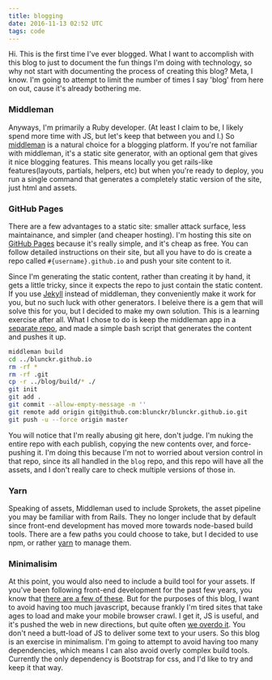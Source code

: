 ```yaml
---
title: blogging
date: 2016-11-13 02:52 UTC
tags: code
---
```


Hi. This is the first time I've ever blogged. What I want to accomplish with
this blog to just to document the fun things I'm doing with technology, so why
not start with documenting the process of creating this blog? Meta, I know. I'm
going to attempt to limit the number of times I say 'blog' from here on out,
cause it's already bothering me.

### Middleman

Anyways, I'm primarily a Ruby developer. (At least I claim to be, I likely spend
more time with JS, but let's keep that between you and I.) So
[middleman](https://middlemanapp.com/) is a natural choice for a blogging
platform. If you're not familiar with middleman, it's a static site generator,
with an optional gem that gives it nice blogging features. This means locally
you get rails-like features(layouts, partials, helpers, etc) but when you're
ready to deploy, you run a single command that generates a completely static
version of the site, just html and assets.

### GitHub Pages

There are a few advantages to a static site: smaller attack surface, less
maintainance, and simpler (and cheaper hosting). I'm hosting this site on [GitHub
Pages](https://pages.github.com/) because it's really simple, and it's cheap as
free. You can follow detailed instructions on their site, but all you have to do
is create a repo called `#{username}.github.io` and push your site content to
it.

Since I'm generating the static content, rather than creating it by hand, it
gets a little tricky, since it expects the repo to just contain the static
content. If you use [Jekyll](https://jekyllrb.com/) instead of middleman, they
conveniently make it work for you, but no such luck with other generators. I
beleive there is a gem that will solve this for you, but I decided to make my
own solution. This is a learning exercise after all. What I chose to do is keep
the middleman app in a [separate repo](https://github.com/blunckr/blog), and
made a simple bash script that generates the content and pushes it up.

```bash
middleman build
cd ../blunckr.github.io
rm -rf *
rm -rf .git
cp -r ../blog/build/* ./
git init
git add .
git commit --allow-empty-message -m ''
git remote add origin git@github.com:blunckr/blunckr.github.io.git
git push -u --force origin master
```

You will notice that I'm really abusing git here, don't judge. I'm nuking the
entire repo with each publish, copying the new contents over, and force-pushing
it. I'm doing this because I'm not to worried about version control in that
repo, since its all handled in the `blog` repo, and this repo will have all the
assets, and I don't really care to check multiple versions of those in.

### Yarn

Speaking of assets, Middleman used to include Sprokets, the asset pipeline you
may be familiar with from Rails. They no longer include that by default since
front-end development has moved more towards node-based build tools.
There are a few paths you could choose to take, but I decided to use npm, or
rather [yarn](https://github.com/yarnpkg/yarn) to manage them.

### Minimalisim

At this point, you would also need to include a build tool for your assets. If
you've been following front-end development for the past few years, you know
that [there are a few of these](https://hackernoon.com/how-it-feels-to-learn-javascript-in-2016-d3a717dd577f).
But for the purposes of this blog, I want to avoid having too much javascript,
because frankly I'm tired sites that take ages to load and make your mobile
browser crawl. I get it, JS is useful, and it's
pushed the web in new directions, but quite often [we overdo
it](https://www.wired.com/2016/04/average-webpage-now-size-original-doom/). You
don't need a butt-load of JS to deliver some text to your users. So this blog is
an exercise in minimalism. I'm going to attempt to avoid having too many
dependencies, which means I can also avoid overly complex build tools. Currently
the only dependency is Bootstrap for css, and I'd like to try and keep it that
way.
